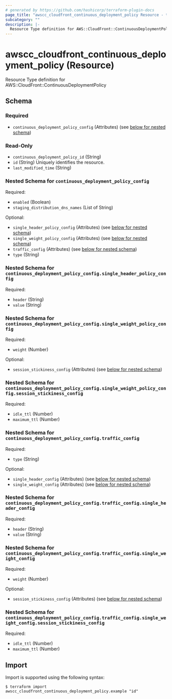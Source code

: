```yaml
---
# generated by https://github.com/hashicorp/terraform-plugin-docs
page_title: "awscc_cloudfront_continuous_deployment_policy Resource - terraform-provider-awscc"
subcategory: ""
description: |-
  Resource Type definition for AWS::CloudFront::ContinuousDeploymentPolicy
---
```


# awscc_cloudfront_continuous_deployment_policy (Resource)

Resource Type definition for AWS::CloudFront::ContinuousDeploymentPolicy



<!-- schema generated by tfplugindocs -->
## Schema

### Required

- `continuous_deployment_policy_config` (Attributes) (see [below for nested schema](#nestedatt--continuous_deployment_policy_config))

### Read-Only

- `continuous_deployment_policy_id` (String)
- `id` (String) Uniquely identifies the resource.
- `last_modified_time` (String)

<a id="nestedatt--continuous_deployment_policy_config"></a>
### Nested Schema for `continuous_deployment_policy_config`

Required:

- `enabled` (Boolean)
- `staging_distribution_dns_names` (List of String)

Optional:

- `single_header_policy_config` (Attributes) (see [below for nested schema](#nestedatt--continuous_deployment_policy_config--single_header_policy_config))
- `single_weight_policy_config` (Attributes) (see [below for nested schema](#nestedatt--continuous_deployment_policy_config--single_weight_policy_config))
- `traffic_config` (Attributes) (see [below for nested schema](#nestedatt--continuous_deployment_policy_config--traffic_config))
- `type` (String)

<a id="nestedatt--continuous_deployment_policy_config--single_header_policy_config"></a>
### Nested Schema for `continuous_deployment_policy_config.single_header_policy_config`

Required:

- `header` (String)
- `value` (String)


<a id="nestedatt--continuous_deployment_policy_config--single_weight_policy_config"></a>
### Nested Schema for `continuous_deployment_policy_config.single_weight_policy_config`

Required:

- `weight` (Number)

Optional:

- `session_stickiness_config` (Attributes) (see [below for nested schema](#nestedatt--continuous_deployment_policy_config--single_weight_policy_config--session_stickiness_config))

<a id="nestedatt--continuous_deployment_policy_config--single_weight_policy_config--session_stickiness_config"></a>
### Nested Schema for `continuous_deployment_policy_config.single_weight_policy_config.session_stickiness_config`

Required:

- `idle_ttl` (Number)
- `maximum_ttl` (Number)



<a id="nestedatt--continuous_deployment_policy_config--traffic_config"></a>
### Nested Schema for `continuous_deployment_policy_config.traffic_config`

Required:

- `type` (String)

Optional:

- `single_header_config` (Attributes) (see [below for nested schema](#nestedatt--continuous_deployment_policy_config--traffic_config--single_header_config))
- `single_weight_config` (Attributes) (see [below for nested schema](#nestedatt--continuous_deployment_policy_config--traffic_config--single_weight_config))

<a id="nestedatt--continuous_deployment_policy_config--traffic_config--single_header_config"></a>
### Nested Schema for `continuous_deployment_policy_config.traffic_config.single_header_config`

Required:

- `header` (String)
- `value` (String)


<a id="nestedatt--continuous_deployment_policy_config--traffic_config--single_weight_config"></a>
### Nested Schema for `continuous_deployment_policy_config.traffic_config.single_weight_config`

Required:

- `weight` (Number)

Optional:

- `session_stickiness_config` (Attributes) (see [below for nested schema](#nestedatt--continuous_deployment_policy_config--traffic_config--single_weight_config--session_stickiness_config))

<a id="nestedatt--continuous_deployment_policy_config--traffic_config--single_weight_config--session_stickiness_config"></a>
### Nested Schema for `continuous_deployment_policy_config.traffic_config.single_weight_config.session_stickiness_config`

Required:

- `idle_ttl` (Number)
- `maximum_ttl` (Number)

## Import

Import is supported using the following syntax:

```shell
$ terraform import awscc_cloudfront_continuous_deployment_policy.example "id"
```
